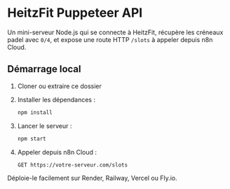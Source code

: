 
# HeitzFit Puppeteer API

Un mini-serveur Node.js qui se connecte à HeitzFit, récupère les créneaux padel avec `0/4`, et expose une route HTTP `/slots` à appeler depuis n8n Cloud.

## Démarrage local

1. Cloner ou extraire ce dossier
2. Installer les dépendances :
   ```bash
   npm install
   ```
3. Lancer le serveur :
   ```bash
   npm start
   ```

4. Appeler depuis n8n Cloud :
   ```
   GET https://votre-serveur.com/slots
   ```

Déploie-le facilement sur Render, Railway, Vercel ou Fly.io.
